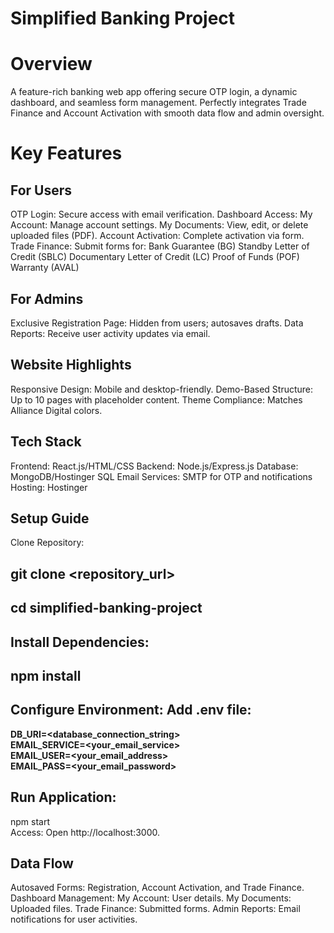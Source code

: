 # Simplified Banking Project 

# Overview
A feature-rich banking web app offering secure OTP login, a dynamic dashboard, and seamless form management. Perfectly integrates Trade Finance and Account Activation with smooth data flow and admin oversight.

# Key Features
## For Users
OTP Login: Secure access with email verification.
Dashboard Access:
My Account: Manage account settings.
My Documents: View, edit, or delete uploaded files (PDF).
Account Activation: Complete activation via form.
Trade Finance: Submit forms for:
Bank Guarantee (BG)
Standby Letter of Credit (SBLC)
Documentary Letter of Credit (LC)
Proof of Funds (POF)
Warranty (AVAL)
## For Admins
Exclusive Registration Page: Hidden from users; autosaves drafts.
Data Reports: Receive user activity updates via email.


## Website Highlights
Responsive Design: Mobile and desktop-friendly.
Demo-Based Structure: Up to 10 pages with placeholder content.
Theme Compliance: Matches Alliance Digital colors.


## Tech Stack
Frontend: React.js/HTML/CSS
Backend: Node.js/Express.js
Database: MongoDB/Hostinger SQL
Email Services: SMTP for OTP and notifications
Hosting: Hostinger



## Setup Guide
Clone Repository:

## git clone <repository_url>  
## cd simplified-banking-project  
## Install Dependencies:

## npm install  
## Configure Environment: Add .env file:

 
**DB_URI=<database_connection_string>  
EMAIL_SERVICE=<your_email_service>  
EMAIL_USER=<your_email_address>  
EMAIL_PASS=<your_email_password>**

  
## Run Application:

npm start  
Access: Open http://localhost:3000.


## Data Flow
Autosaved Forms: Registration, Account Activation, and Trade Finance.
Dashboard Management:
My Account: User details.
My Documents: Uploaded files.
Trade Finance: Submitted forms.
Admin Reports: Email notifications for user activities.

